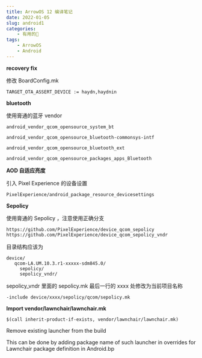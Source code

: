 ```yaml
---
title: ArrowOS 12 编译笔记
date: 2022-01-05
slug: android1
categories:
    - 有用的🌌
tags:
    - ArrowOS
    - Android
---
```


**recovery fix**

修改 BoardConfig.mk
```
TARGET_OTA_ASSERT_DEVICE := haydn,haydnin
```

**bluetooth**

使用膏通的蓝牙 vendor
```
android_vendor_qcom_opensource_system_bt

android_vendor_qcom_opensource_bluetooth-commonsys-intf

android_vendor_qcom_opensource_bluetooth_ext

android_vendor_qcom_opensource_packages_apps_Bluetooth
```

**AOD 自适应亮度**

引入 Pixel Experience 的设备设置
```
PixelExperience/android_package_resource_devicesettings
```

**Sepolicy**

使用膏通的 Sepolicy ，注意使用正确分支
```
https://github.com/PixelExperience/device_qcom_sepolicy
https://github.com/PixelExperience/device_qcom_sepolicy_vndr
```

目录结构应该为
```
device/
   qcom-LA.UM.10.3.r1-xxxxx-sdm845.0/
     sepolicy/
     sepolicy_vndr/
```
sepolicy_vndr 里面的 sepolicy.mk 最后一行的 xxxx 处修改为当前项目名称
```
-include device/xxxx/sepolicy/qcom/sepolicy.mk
```
**Import vendor/lawnchair/lawnchair.mk**

```
$(call inherit-product-if-exists, vendor/lawnchair/lawnchair.mk)
```
Remove existing launcher from the build

This can be done by adding package name of such launcher in overrides for Lawnchair package definition in Android.bp